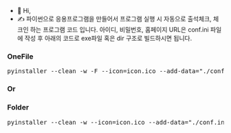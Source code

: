 - 👋 Hi,
- ✍ 파이썬으로 응용프로그램을 만들어서 프로그램 실행 시 자동으로 출석체크, 체크인 하는 프로그램 코드 입니다.
  아이디, 비밀번호, 홈페이지 URL은 conf.ini 파일에 작성 후 아래의 코드로 exe파일 혹은 dir 구조로 빌드하시면 됩니다.

<h3>OneFile</h3>
<pre>
pyinstaller --clean -w -F --icon=icon.ico --add-data="./conf.ini;." --hidden-import configparser AutoCheck.py
</pre>

<h3>Or</h3>

<h3>Folder </h3>
<pre>
pyinstaller --clean -w --icon=icon.ico --add-data="./conf.ini;." --hidden-import configparser AutoCheck.py
</pre>
